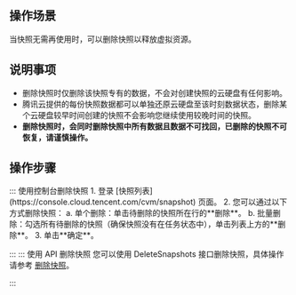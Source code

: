 ## 操作场景
当快照无需再使用时，可以删除快照以释放虚拟资源。


## 说明事项
- 删除快照时仅删除该快照专有的数据，不会对创建快照的云硬盘有任何影响。
- 腾讯云提供的每份快照数据都可以单独还原云硬盘至该时刻数据状态，删除某个云硬盘较早时间创建的快照不会影响您继续使用较晚时间的快照。
- **删除快照时，会同时删除快照中所有数据且数据不可找回，已删除的快照不可恢复，请谨慎操作。**



## 操作步骤

<dx-tabs>
::: 使用控制台删除快照
1. 登录  [快照列表](https://console.cloud.tencent.com/cvm/snapshot) 页面。
2. 您可以通过以下方式删除快照：
 a. 单个删除：单击待删除的快照所在行的**删除**。
 b. 批量删除：勾选所有待删除的快照（确保快照没有在任务状态中），单击列表上方的**删除**。
3. 单击**确定**。

:::
::: 使用 API 删除快照
您可以使用 DeleteSnapshots 接口删除快照，具体操作请参考 [删除快照](https://cloud.tencent.com/document/product/362/15645)。

:::
</dx-tabs>




